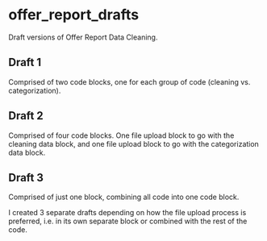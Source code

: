 # offer_report_drafts
Draft versions of Offer Report Data Cleaning.

## Draft 1
Comprised of two code blocks, one for each group of code (cleaning vs. categorization).

## Draft 2
Comprised of four code blocks. One file upload block to go with the cleaning data block, and one file upload block to go with the categorization data block.

## Draft 3
Comprised of just one block, combining all code into one code block.

I created 3 separate drafts depending on how the file upload process is preferred, i.e. in its own separate block or combined with the rest of the code. 
